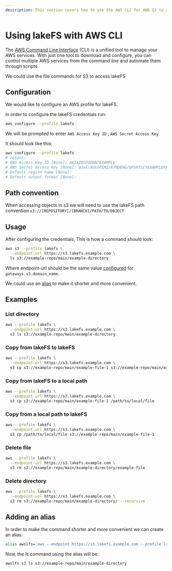 ```yaml
---
description: This section covers how to use the AWS CLI for AWS S3 to access lakeFS.
---
```


# Using lakeFS with AWS CLI

The [AWS Command Line Interface](https://aws.amazon.com/cli/) (CLI) is a unified tool to manage your AWS services.
With just one tool to download and configure,
you can control multiple AWS services from the command line and automate them through scripts.

We could use the file commands for S3 to access lakeFS

## Configuration

We would like to configure an AWS profile for lakeFS.

In order to configure the lakeFS credentials run:

```bash
aws configure --profile lakefs
```
We will be prompted to enter ```AWS Access Key ID``` , ```AWS Secret Access Key``` 

It should look like this:

```bash
aws configure --profile lakefs
# output:  
# AWS Access Key ID [None]: AKIAIOSFODNN7EXAMPLE    
# AWS Secret Access Key [None]: wJalrXUtnFEMI/K7MDENG/bPxRfiCYEXAMPLEKEY
# Default region name [None]: 
# Default output format [None]:
```

## Path convention

When accessing objects in s3 we will need to use the lakeFS path convention `s3://[REPOSITORY]/[BRANCH]/PATH/TO/OBJECT`

## Usage

After configuring the credentials, This is how a command should look:

```bash 
aws s3 --profile lakefs \
  --endpoint-url https://s3.lakefs.example.com \
  ls s3://example-repo/main/example-directory
```

Where endpoint-url should be the same value [configured](../reference/configuration.md#reference)
for `gateways.s3.domain_name`.

We could use an [alias](aws_cli.md#adding-an-alias) to make it shorter and more convenient.

## Examples

### List directory 

```bash 
aws --profile lakefs \
  --endpoint-url https://s3.lakefs.example.com \
  s3 ls s3://example-repo/main/example-directory
```

### Copy from lakeFS to lakeFS


```bash
aws --profile lakefs \
  --endpoint-url https://s3.lakefs.example.com \
  s3 cp s3://example-repo/main/example-file-1 s3://example-repo/main/example-file-2
```

### Copy from lakeFS to a local path

```bash
aws --profile lakefs \
  --endpoint-url https://s3.lakefs.example.com \
  s3 cp s3://example-repo/main/example-file-1 /path/to/local/file
```

### Copy from a local path to lakeFS

```bash
aws --profile lakefs \
  --endpoint-url https://s3.lakefs.example.com \
  s3 cp /path/to/local/file s3://example-repo/main/example-file-1
```
### Delete file 

```bash 
aws --profile lakefs \
  --endpoint-url https://s3.lakefs.example.com \
  s3 rm s3://example-repo/main/example-directory/example-file
```

### Delete directory

```bash 
aws --profile lakefs \
  --endpoint-url https://s3.lakefs.example.com \
  s3 rm s3://example-repo/main/example-directory/ --recursive
```

## Adding an alias

In order to make the command shorter and more convenient we can create an alias:

```bash
alias awslfs='aws --endpoint https://s3.lakefs.example.com --profile lakefs'
```

Now, the ls command using the alias will be:

```bash
awslfs s3 ls s3://example-repo/main/example-directory
```
